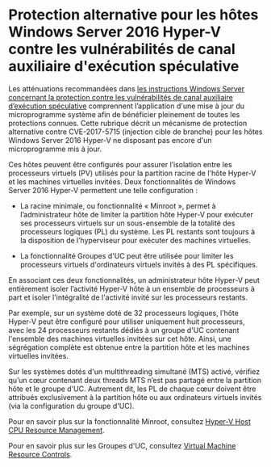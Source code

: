 # <a name="alternative-protection-for-windows-server-2016-hyper-v-hosts-against-the-speculative-execution-side-channel-vulnerabilities"></a>Protection alternative pour les hôtes Windows Server 2016 Hyper-V contre les vulnérabilités de canal auxiliaire d'exécution spéculative 

Les atténuations recommandées dans [les instructions Windows Server concernant la protection contre les vulnérabilités de canal auxiliaire d’exécution spéculative](https://support.microsoft.com/help/4072698/windows-server-guidance-to-protect-against-the-speculative-execution) comprennent l’application d'une mise à jour du microprogramme système afin de bénéficier pleinement de toutes les protections connues. Cette rubrique décrit un mécanisme de protection alternative contre CVE-2017-5715 (injection cible de branche) pour les hôtes Windows Server 2016 Hyper-V ne disposant pas encore d'un microprogramme mis à jour. 

Ces hôtes peuvent être configurés pour assurer l’isolation entre les processeurs virtuels (PV) utilisés pour la partition racine de l'hôte Hyper-V et les machines virtuelles invitées. Deux fonctionnalités de Windows Server 2016 Hyper-V permettent une telle configuration : 

- La racine minimale, ou fonctionnalité « Minroot », permet à l’administrateur hôte de limiter la partition hôte Hyper-V pour exécuter ses processeurs virtuels sur un sous-ensemble de la totalité des processeurs logiques (PL) du système. Les PL restants sont toujours à la disposition de l’hyperviseur pour exécuter des machines virtuelles. 

- La fonctionnalité Groupes d'UC peut être utilisée pour limiter les processeurs virtuels d'ordinateurs virtuels invités à des PL spécifiques. 

En associant ces deux fonctionnalités, un administrateur hôte Hyper-V peut entièrement isoler l’activité Hyper-V hôte à un ensemble de processeurs à part et isoler l'intégralité de l'activité invité sur les processeurs restants. 

Par exemple, sur un système doté de 32 processeurs logiques, l’hôte Hyper-V peut être configuré pour utiliser uniquement huit processeurs, avec les 24 processeurs restants dédiés à un groupe d'UC contenant l'ensemble des machines virtuelles invitées sur cet hôte. Ainsi, une ségrégation complète est obtenue entre la partition hôte et les machines virtuelles invitées. 

Sur les systèmes dotés d'un multithreading simultané (MTS) activé, vérifiez qu’un cœur contenant deux threads MTS n’est pas partagé entre la partition hôte et le groupe d'UC. Autrement dit, les PL de chaque cœur doivent être attribués exclusivement à la partition hôte ou aux ordinateurs virtuels invités (via la configuration du groupe d'UC). 

Pour en savoir plus sur la fonctionnalité Minroot, consultez [Hyper-V Host CPU Resource Management](https://docs.microsoft.com/windows-server/virtualization/hyper-v/manage/manage-hyper-v-minroot-2016).  

Pour en savoir plus sur les Groupes d'UC, consultez [Virtual Machine Resource Controls](https://docs.microsoft.com/windows-server/virtualization/hyper-v/manage/manage-hyper-v-cpugroups). 



